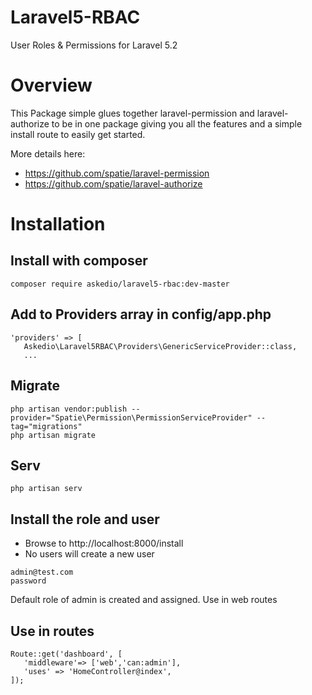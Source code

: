 # Laravel5-RBAC
User Roles &amp; Permissions for Laravel 5.2


# Overview
This Package simple glues together laravel-permission and laravel-authorize to be in one package giving you all the features and a simple install route to easily get started.

More details here:
* https://github.com/spatie/laravel-permission
* https://github.com/spatie/laravel-authorize


# Installation
## Install with composer
~~~
composer require askedio/laravel5-rbac:dev-master
~~~

## Add to Providers array in config/app.php
~~~
'providers' => [
   Askedio\Laravel5RBAC\Providers\GenericServiceProvider::class,
   ...
~~~

## Migrate
~~~
php artisan vendor:publish --provider="Spatie\Permission\PermissionServiceProvider" --tag="migrations"
php artisan migrate 
~~~


## Serv
~~~ 
php artisan serv
~~~


## Install the role and user
* Browse to http://localhost:8000/install
* No users will create a new user
~~~
admin@test.com
password
~~~

Default role of admin is created and assigned. Use in web routes

## Use in routes
~~~
Route::get('dashboard', [
   'middleware'=> ['web','can:admin'],
   'uses' => 'HomeController@index',
]);
~~~



